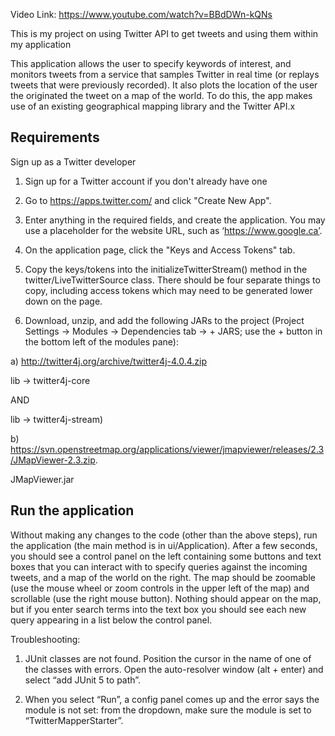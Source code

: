 Video Link: https://www.youtube.com/watch?v=BBdDWn-kQNs

This is my project on using Twitter API to get tweets and using them within my application

This application allows the user to specify keywords of interest, and monitors tweets from a service that samples Twitter in
real time (or replays tweets that were previously recorded). It also plots the location of the user the originated the tweet
on a map of the world. To do this, the app makes use of an existing geographical mapping library and the Twitter API.x

Requirements
------------

Sign up as a Twitter developer

1) Sign up for a Twitter account if you don't already have one

2) Go to https://apps.twitter.com/ and click "Create New App".

3) Enter anything in the required fields, and create the application. You may use a placeholder for the website URL, such as ‘https://www.google.ca’.

4) On the application page, click the "Keys and Access Tokens" tab.

5) Copy the keys/tokens into the initializeTwitterStream() method in the twitter/LiveTwitterSource class. There should be four separate things to copy, including access tokens which may need to be generated lower down on the page.

6) Download, unzip, and add the following JARs to the project (Project Settings -> Modules -> Dependencies tab -> + JARS; use the + button in the bottom left of the modules pane):

a) http://twitter4j.org/archive/twitter4j-4.0.4.zip

lib -> twitter4j-core 

AND 

lib -> twitter4j-stream)

b) https://svn.openstreetmap.org/applications/viewer/jmapviewer/releases/2.3/JMapViewer-2.3.zip. 

JMapViewer.jar


Run the application
-------------------
Without making any changes to the code (other than the above steps), run the application (the main method is in ui/Application).
After a few seconds, you should see a control panel on the left containing some buttons and text boxes that you can interact
with to specify queries against the incoming tweets, and a map of the world on the right. The map should be zoomable
(use the mouse wheel or zoom controls in the upper left of the map) and scrollable (use the right mouse button).
Nothing should appear on the map, but if you enter search terms into the text box you should see each new query appearing
in a list below the control panel.

Troubleshooting: 

1) JUnit classes are not found. Position the cursor in the name of one of the classes with errors. Open the auto-resolver window (alt +  enter) and select “add JUnit 5 to path”.

2) When you select “Run”, a config panel comes up and the error says the module is not set: from the dropdown, make sure the module is set to “TwitterMapperStarter”.